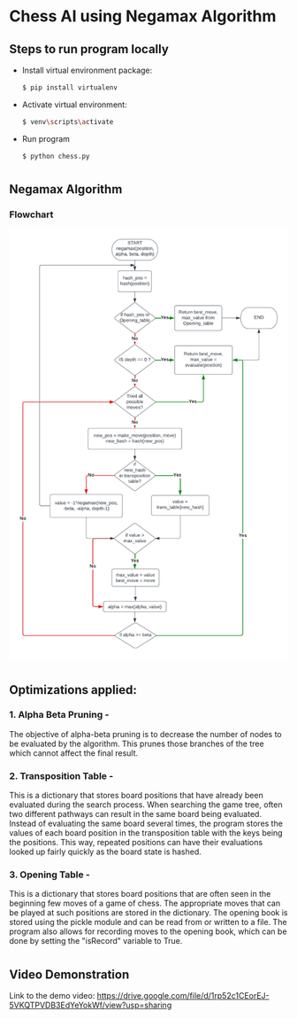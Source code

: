 # Chess AI using Negamax Algorithm

## Steps to run program locally
- Install virtual environment package:
    ```bash
    $ pip install virtualenv
	```

- Activate virtual environment:
    ```bash
    $ venv\scripts\activate
	```

- Run program
	```bash
	$ python chess.py
	```

#

## Negamax Algorithm

### Flowchart
![Flowchart for negamax algorithm](<negamax algo.png>)

#

## Optimizations applied:
### 1. Alpha Beta Pruning - 
The objective of alpha-beta pruning is to decrease the number of nodes to be evaluated by the algorithm. This prunes those branches of the tree which cannot affect the final result. 
### 2. Transposition Table - 
This is a dictionary that stores board positions that have already been evaluated during the
search process. When searching the game tree, often two different pathways can result in the same
board being evaluated. Instead of evaluating the same board several times, the program stores the
values of each board position in the transposition table with the keys being the positions. This way,
repeated positions can have their evaluations looked up fairly quickly as the board state is hashed.
### 3. Opening Table - 
This is a dictionary that stores board positions that are often seen in the beginning few moves of a
game of chess. The appropriate moves that can be played at such positions are stored in the dictionary. The opening
book is stored using the pickle module and can be read from or written to a file. The program also
allows for recording moves to the opening book, which can be done by setting the "isRecord" variable
to True.

#

## Video Demonstration
Link to the demo video: https://drive.google.com/file/d/1rp52c1CEorEJ-5VKQTPVDB3EdYeYokWf/view?usp=sharing